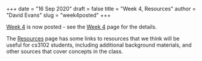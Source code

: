 +++
date = "16 Sep 2020"
draft = false
title = "Week 4, Resources"
author = "David Evans"
slug = "week4posted"
+++

[Week 4](/week4) is now posted - see the [Week 4](/week4) page for the
details.

The [Resources](/resources) page has some links to resources that we
think will be useful for cs3102 students, including additional
background materials, and other sources that cover concepts in the class.

